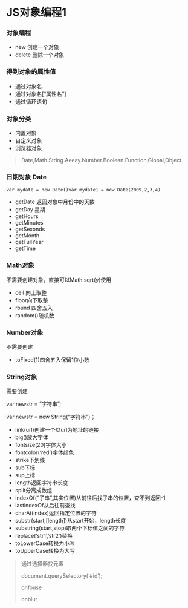 # JS对象编程1

### 对象编程

- new 创建一个对象
- delete 删除一个对象

### 得到对象的属性值

- 通过对象名.
- 通过对象名[“属性名”]
- 通过循环语句

### 对象分类

- 内置对象
- 自定义对象
- 浏览器对象

> Date,Math.String.Aeeay.Number.Boolean.Function,Global,Object
> 

### 日期对象 Date

```
var mydate = new Date()var mydate1 = new Date(2009,2,3,4)
```

- getDate 返回对象中月份中的天数
- getDay 星期
- getHours
- getMinutes
- getSexonds
- getMonth
- getFullYear
- getTime

### Math对象

不需要创建对象，直接可以Math.sqrt(y)使用

- ceil 向上取整
- floor向下取整
- round 四舍五入
- random()随机数

### Number对象

不需要创建

- toFixed(1)四舍五入保留1位小数

### String对象

需要创建

var newstr = “字符串”;

var newstr = new String(“字符串”)；

- link(url)创建一个以url为地址的链接
- big()放大字体
- fontsize(20)字体大小
- fontcolor(‘red’)字体颜色
- strike下划线
- sub下标
- sup上标
- length返回字符串长度
- split分离成数组
- indexOf(“子串”,其实位置)从前往后找子串的位置，查不到返回-1
- lastindexOf从后往前查找
- charAt(index)返回指定位置的字符
- substr(start,[length])从start开始，length长度
- substring(start,stop)取两个下标值之间的字符
- replace(‘str1’,’str2’)替换
- toLowerCase转换为小写
- toUpperCase转换为大写

> 通过选择器找元素
> 
> 
> document.querySelectory(‘#id’);
> 
> onfouse
> 
> onblur
>
